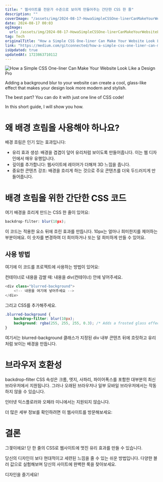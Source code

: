 ```yaml
---
title: " 웹사이트를 전문가 수준으로 보이게 만들어주는 간단한 CSS 한 줄"
description: ""
coverImage: "/assets/img/2024-08-17-HowaSimpleCSSOne-linerCanMakeYourWebsiteLookLikeaDesignPros_0.png"
date: 2024-08-17 00:03
ogImage: 
  url: /assets/img/2024-08-17-HowaSimpleCSSOne-linerCanMakeYourWebsiteLookLikeaDesignPros_0.png
tag: Tech
originalTitle: "How a Simple CSS One-liner Can Make Your Website Look Like a Design Pros"
link: "https://medium.com/gitconnected/how-a-simple-css-one-liner-can-make-your-website-look-like-a-design-pros-64aa870bf4b7"
isUpdated: true
updatedAt: 1723863710112
---
```




![How a Simple CSS One-liner Can Make Your Website Look Like a Design Pro](/assets/img/2024-08-17-HowaSimpleCSSOne-linerCanMakeYourWebsiteLookLikeaDesignPros_0.png)

Adding a background blur to your website can create a cool, glass-like effect that makes your design look more modern and stylish.

The best part? You can do it with just one line of CSS code!

In this short guide, I will show you how.


<div class="content-ad"></div>

# 왜 배경 흐림을 사용해야 하나요?

배경 흐림은 인기 있는 효과입니다:

- 유리 효과 생성: 배경을 겹겹이 덮어 유리처럼 보이도록 만들어줍니다. 이는 웹 디자인에서 매우 유행입니다.
- 깊이를 추가합니다: 웹사이트에 레이어가 더해져 3D 느낌을 줍니다.
- 중요한 콘텐츠 강조: 배경을 흐리게 하는 것으로 주요 콘텐츠를 더욱 두드러지게 만들어줍니다.

# 배경 흐림을 위한 간단한 CSS 코드

<div class="content-ad"></div>

여기 배경을 흐리게 만드는 CSS 한 줄이 있어요:

```js
backdrop-filter: blur(10px);
```

이 코드는 적용한 요소 뒤에 흐린 효과를 만듭니다. 10px는 얼마나 희미한지를 제어하는 부분이에요. 이 숫자를 변경하여 더 희미하거나 또는 덜 희미하게 만들 수 있어요.

## 사용 방법

<div class="content-ad"></div>

여기에 이 코드를 프로젝트에 사용하는 방법이 있어요:

컨테이너로 내용을 감쌀 때: 내용을 div(컨테이너) 안에 넣어주세요.

```js
<div class="blurred-background">
    <!-- 내용을 여기에 넣어주세요 -->
</div>
```

그리고 CSS를 추가해주세요.

<div class="content-ad"></div>

```css
.blurred-background {
    backdrop-filter: blur(10px);
    background: rgba(255, 255, 255, 0.3); /* Adds a frosted glass effect */
}
```

여기서는 blurred-background 클래스가 지정된 div 내부 콘텐츠 뒤에 흐릿하고 유리처럼 보이는 배경을 만듭니다.

# 브라우저 호환성

backdrop-filter CSS 속성은 크롬, 엣지, 사파리, 파이어폭스를 포함한 대부분의 최신 브라우저에서 지원됩니다. 그러나 오래된 브라우저나 일부 모바일 브라우저에서는 작동하지 않을 수 있습니다.


<div class="content-ad"></div>

인터넷 익스플로러와 오페라 미니에서는 지원되지 않습니다.

더 많은 세부 정보를 확인하려면 이 웹사이트를 방문해보세요:

# 결론

그겣이에요! 단 한 줄의 CSS로 웹사이트에 멋진 유리 효과를 만들 수 있습니다.

<div class="content-ad"></div>

당신의 디자인이 보다 현대적이고 세련된 느낌을 줄 수 있는 쉬운 방법입니다. 다양한 블러 값으로 실험해보며 당신의 사이트에 완벽한 룩을 찾아보세요.

디자인을 즐기세요!